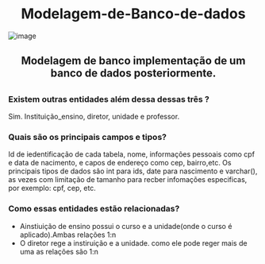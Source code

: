 <h1 align="center">
Modelagem-de-Banco-de-dados
</h1>

![image](https://user-images.githubusercontent.com/115082857/222164566-900bb469-00f3-41ea-8d3a-5a83e5517036.png)


<h2 align="center">
Modelagem de banco implementação de um banco de dados posteriormente.
<h2>

### Existem outras entidades além dessa dessas três ?
Sim. Instituição_ensino, diretor, unidade e professor.

### Quais são os principais campos e tipos?
Id de iedentificação de cada tabela, nome, informações pessoais como cpf e data de nacimento, e capos de endereço como cep, bairro,etc. Os principais tipos de dados sâo int para ids, date para nascimento e varchar(), as vezes com limitação de tamanho para recber infomações especificas, por exemplo: cpf, cep, etc.

### Como essas entidades estão relacionadas?

<ul>
<li>Ainstiuição de ensino possui o curso e a unidade(onde o curso é aplicado).Ambas relações 1:n</li>
<li>O diretor rege a instiruição e a unidade. como ele pode reger mais de uma as relações são 1:n</li>
</ul>
